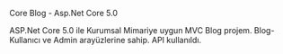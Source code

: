 Core Blog - Asp.Net Core 5.0 

ASP.Net Core 5.0 ile Kurumsal Mimariye uygun MVC Blog projem. Blog-Kullanıcı ve Admin arayüzlerine sahip. API kullanıldı.
